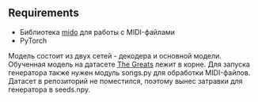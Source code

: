 ## Requirements

* Библиотека [mido](https://mido.readthedocs.io/en/latest/) для работы с MIDI-файлами
* PyTorch

Модель состоит из двух сетей - декодера и основной модели. Обученная модель на датасете [The Greats](https://www.classicalarchives.com/midi.html) лежит в корне. Для запуска генератора также нужен модуль songs.py для обработки MIDI-файлов. Датасет в репозиторий не поместился, поэтому вынес затравки для генератора в seeds.npy.
